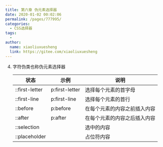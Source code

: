 ```yaml
---
title: 第六章 伪元素选择器
date: 2020-01-02 00:02:06
permalink: /pages/777995/
categories:
  - CSS选择器
tags:
  - 
author: 
  name: xiaoliuxuesheng
  link: https://gitee.com/xiaoliuxuesheng
---
```


4. 字符伪类也称伪元素选择器

   | 状态           | 示例           | 说明                         |
   | -------------- | -------------- | ---------------------------- |
   | ::first-letter | p:first-letter | 选择每个元素的首字母         |
   | ::first-line   | p:first-line   | 选择每个元素的首行           |
   | ::before       | p:before       | 在每个元素的内容之前插入内容 |
   | ::after        | p:after        | 在每个元素的内容之后插入内容 |
   | ::selection    |                | 选中的内容                   |
   | ::placeholder  |                | 占位符内容                   |

